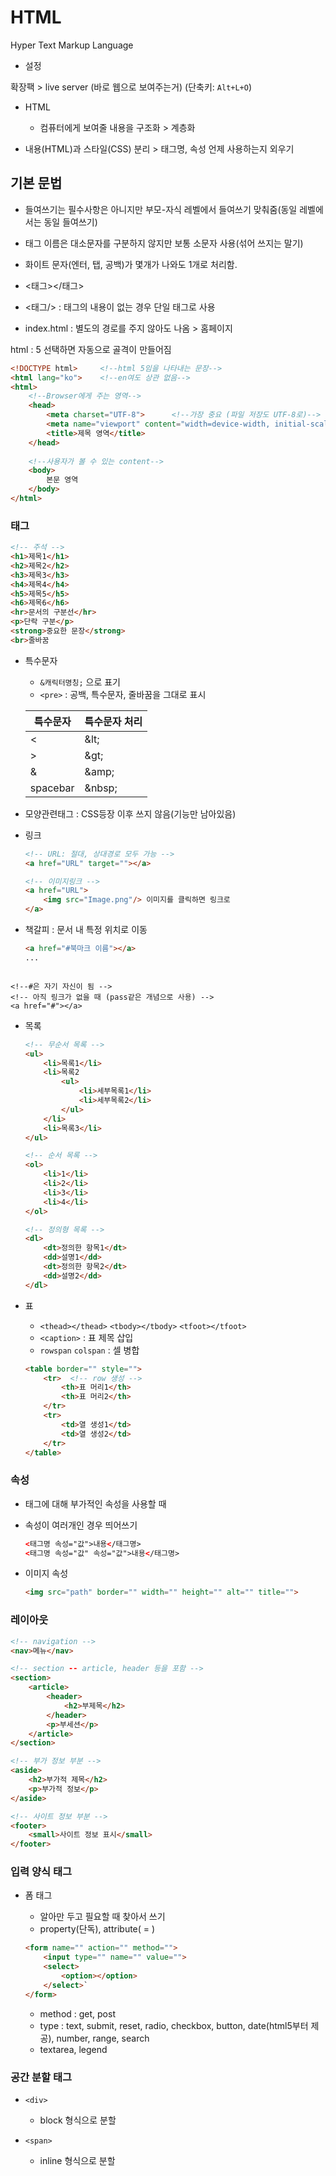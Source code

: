 # 	HTML

Hyper Text Markup Language



- 설정

확장팩 > live server (바로 웹으로 보여주는거) (단축키: `Alt+L+O`)



- HTML

  - 컴퓨터에게 보여줄 내용을 구조화 > 계층화
- 내용(HTML)과 스타일(CSS) 분리 > 태그명, 속성 언제 사용하는지 외우기



## 기본 문법

- 들여쓰기는 필수사항은 아니지만 부모-자식 레벨에서 들여쓰기 맞춰줌(동일 레벨에서는 동일 들여쓰기)
- 태그 이름은 대소문자를 구분하지 않지만 보통 소문자 사용(섞어 쓰지는 말기)
- 화이트 문자(엔터, 탭, 공백)가 몇개가 나와도 1개로 처리함.
- <태그></태그>
- <태그/> : 태그의 내용이 없는 경우 단일 태그로 사용



- index.html : 별도의 경로를 주지 않아도 나옴 > 홈페이지



html : 5 선택하면 자동으로 골격이 만들어짐

```html
<!DOCTYPE html>		<!--html 5임을 나타내는 문장-->
<html lang="ko">	<!--en여도 상관 없음-->
<html>
    <!--Browser에게 주는 영역-->
    <head>
        <meta charset="UTF-8">		<!--가장 중요 (파일 저장도 UTF-8로)-->
    	<meta name="viewport" content="width=device-width, initial-scale=1.0">
        <title>제목 영역</title>
    </head>
    
    <!--사용자가 볼 수 있는 content-->
    <body>
		본문 영역
    </body>
</html>
```



### 태그

```html
<!-- 주석 -->
<h1>제목1</h1>
<h2>제목2</h2>
<h3>제목3</h3>
<h4>제목4</h4>
<h5>제목5</h5>
<h6>제목6</h6>
<hr>문서의 구분선</hr>
<p>단락 구분</p>
<strong>중요한 문장</strong>
<br>줄바꿈
```

- 특수문자

  - `&캐릭터명칭;` 으로 표기
  -  `<pre>` : 공백, 특수문자, 줄바꿈을 그대로 표시

  | 특수문자 | 특수문자 처리 |
  | -------- | ------------- |
  | <        | \&lt;         |
  | \>       | \&gt;         |
  | &        | \&amp;        |
  | spacebar | \&nbsp;       |

- 모양관련태그 : CSS등장 이후 쓰지 않음(기능만 남아있음)

- 링크

  ```html
  <!-- URL: 절대, 상대경로 모두 가능 -->
  <a href="URL" target=""></a>
  ```
  
    ```html
  <!-- 이미지링크 -->
    <a href="URL">
        <img src="Image.png"/> 이미지를 클릭하면 링크로
    </a>
    ```
  
- 책갈피 : 문서 내 특정 위치로 이동

  ```html
  <a href="#북마크 이름"></a>
  ...
<a id="북마크 이름"></a>
  

  <!-- 다른 링크로도 가능 -->
<a href="파일경로#북마크 이름"></a>
  
  ```

<!--#은 자기 자신이 됨 -->
  <!-- 아직 링크가 없을 때 (pass같은 개념으로 사용) -->
  <a href="#"></a>
  ```
  
- 목록

  ```html
  <!-- 무순서 목록 -->
  <ul>
      <li>목록1</li>
      <li>목록2
          <ul>
              <li>세부목록1</li>
              <li>세부목록2</li>
          </ul>
      </li>
      <li>목록3</li>
  </ul>
  ```

  ```html
  <!-- 순서 목록 -->
  <ol>
      <li>1</li>
      <li>2</li>
      <li>3</li>
      <li>4</li>
  </ol>
  ```

  ```html
  <!-- 정의형 목록 -->
  <dl>
      <dt>정의한 항목1</dt>
      <dd>설명1</dd>
      <dt>정의한 항목2</dt>
      <dd>설명2</dd>
  </dl>
  ```

- 표

  - `<thead></thead>` `<tbody></tbody>` `<tfoot></tfoot>`
  - `<caption>` : 표 제목 삽입
  - `rowspan` `colspan` : 셀 병합

  ```html
  <table border="" style="">
      <tr>	<!-- row 생성 -->
          <th>표 머리1</th>
          <th>표 머리2</th>
      </tr>
      <tr>
          <td>열 생성1</td>
          <td>열 생성2</td>
      </tr>
  </table>
  ```



### 속성

- 태그에 대해 부가적인 속성을 사용할 때

- 속성이 여러개인 경우 띄어쓰기

    ```html
    <태그명 속성="값">내용</태그명>
    <태그명 속성="값" 속성="값">내용</태그명>
    ```

- 이미지 속성

    ```html
    <img src="path" border="" width="" height="" alt="" title="">
    ```



### 레이아웃

```html
<!-- navigation -->
<nav>메뉴</nav>

<!-- section -- article, header 등을 포함 -->
<section>
    <article>
        <header>
            <h2>부제목</h2>
        </header>
        <p>부세션</p>
    </article>
</section>

<!-- 부가 정보 부분 -->
<aside>
    <h2>부가적 제목</h2>
    <p>부가적 정보</p>
</aside>

<!-- 사이트 정보 부분 -->
<footer>
    <small>사이트 정보 표시</small>
</footer>
```



### 입력 양식 태그

- 폼 태그

  - 알아만 두고 필요할 때 찾아서 쓰기
  - property(단독), attribute( = )

  ```html
  <form name="" action="" method="">
      <input type="" name="" value="">
      <select>
          <option></option>
      </select>`
  </form>
  ```

  - method : get, post
  - type : text, submit, reset, radio, checkbox, button, date(html5부터 제공), number, range, search
  - textarea, legend



### 공간 분할 태그

- `<div>`
  - block 형식으로 분할

- `<span>`
  - inline 형식으로 분할


















